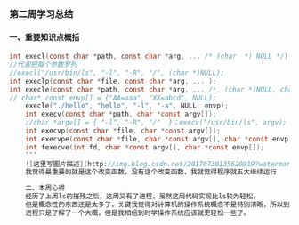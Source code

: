 ###  第二周学习总结
#### 一、重要知识点概括
```c
int execl(const char *path, const char *arg, ... /* (char  *) NULL */);
//代表把每个参数罗列
//execl("/usr/bin/ls", "-l", "-R", "/", (char *)NULL);
int execlp(const char *file, const char *arg, ... );
int execle(const char *path, const char *arg, ... /*, (char *)NULL, char * const envp[] */);
// char* const envp[] = {"AA=aaa", "XX=abcd", NULL};
    execle("./hello", "hello", "-l", "-a", NULL, envp);
    int execv(const char *path, char *const argv[]);
    //char *argv[] = { "-l", "-R", "/"  }；execv("/usr/bin/ls", argv);
    int execvp(const char *file, char *const argv[]);
    int execvpe(const char *file, char *const argv[], char *const envp[]);
    int fexecve(int fd, char *const argv[], char *const envp[]);
    ```
    ![这里写图片描述](http://img.blog.csdn.net/20170730135620919?watermark/2/text/aHR0cDovL2Jsb2cuY3Nkbi5uZXQvbTBfMzc3ODcyMjI=/font/5a6L5L2T/fontsize/400/fill/I0JBQkFCMA==/dissolve/70/gravity/SouthEast)
    我觉得最重要的就是这个改变函数，没有这个改变函数，我就觉得程序就五大继续运行

    二、本周心得
    经历了上周ls的摧残之后，这周又有了进程，虽然这周代码实现比ls较为轻松，
    但是概念性的东西还是太多了，关键我觉得对计算机的操作系统概念不是特别清晰，所以到时看这一章比较吃力，
    进程只是了解了一个大概，但是我相信到时学操作系统应该就更轻松一些了。
